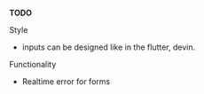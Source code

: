 **TODO**

Style

- inputs can be designed like in the flutter, devin.

Functionality

- Realtime error for forms
